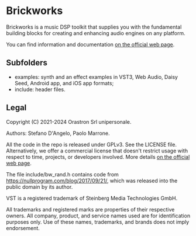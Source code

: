 # Brickworks

Brickworks is a music DSP toolkit that supplies you with the fundamental building blocks for creating and enhancing audio engines on any platform.

You can find information and documentation [on the official web page](https://www.orastron.com/brickworks).

## Subfolders

* examples: synth and an effect examples in VST3, Web Audio, Daisy Seed, Android app, and iOS app formats;
* include: header files.

## Legal

Copyright (C) 2021-2024 Orastron Srl unipersonale.

Authors: Stefano D'Angelo, Paolo Marrone.

All the code in the repo is released under GPLv3. See the LICENSE file. Alternatively, we offer a commercial license that doesn't restrict usage with respect to time, projects, or developers involved. More details [on the official web page](https://www.orastron.com/brickworks#license-pricing).

The file include/bw\_rand.h contains code from https://nullprogram.com/blog/2017/09/21/, which was released into the public domain by its author.

VST is a registered trademark of Steinberg Media Technologies GmbH.

All trademarks and registered marks are properties of their respective owners. All company, product, and service names used are for identification purposes only. Use of these names, trademarks, and brands does not imply endorsement.
